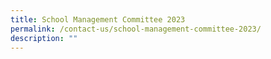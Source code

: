 ```yaml
---
title: School Management Committee 2023
permalink: /contact-us/school-management-committee-2023/
description: ""
---
```

